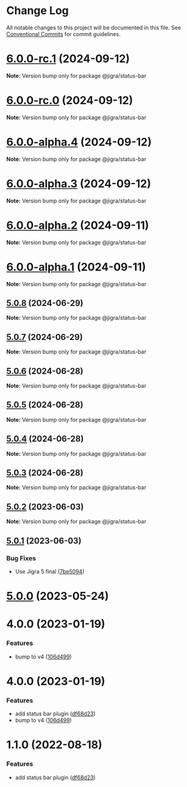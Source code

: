# Change Log

All notable changes to this project will be documented in this file.
See [Conventional Commits](https://conventionalcommits.org) for commit guidelines.

# [6.0.0-rc.1](https://github.com/familyjs/jigra-plugins/compare/@jigra/status-bar@6.0.0-rc.0...@jigra/status-bar@6.0.0-rc.1) (2024-09-12)

**Note:** Version bump only for package @jigra/status-bar

# [6.0.0-rc.0](https://github.com/familyjs/jigra-plugins/compare/@jigra/status-bar@6.0.0-alpha.4...@jigra/status-bar@6.0.0-rc.0) (2024-09-12)

**Note:** Version bump only for package @jigra/status-bar

# [6.0.0-alpha.4](https://github.com/familyjs/jigra-plugins/compare/@jigra/status-bar@6.0.0-alpha.3...@jigra/status-bar@6.0.0-alpha.4) (2024-09-12)

**Note:** Version bump only for package @jigra/status-bar

# [6.0.0-alpha.3](https://github.com/familyjs/jigra-plugins/compare/@jigra/status-bar@6.0.0-alpha.2...@jigra/status-bar@6.0.0-alpha.3) (2024-09-12)

**Note:** Version bump only for package @jigra/status-bar

# [6.0.0-alpha.2](https://github.com/familyjs/jigra-plugins/compare/@jigra/status-bar@6.0.0-alpha.1...@jigra/status-bar@6.0.0-alpha.2) (2024-09-11)

**Note:** Version bump only for package @jigra/status-bar

# [6.0.0-alpha.1](https://github.com/familyjs/jigra-plugins/compare/@jigra/status-bar@5.0.8...@jigra/status-bar@6.0.0-alpha.1) (2024-09-11)

**Note:** Version bump only for package @jigra/status-bar

## [5.0.8](https://github.com/familyjs/jigra-plugins/compare/@jigra/status-bar@5.0.7...@jigra/status-bar@5.0.8) (2024-06-29)

**Note:** Version bump only for package @jigra/status-bar

## [5.0.7](https://github.com/familyjs/jigra-plugins/compare/@jigra/status-bar@5.0.6...@jigra/status-bar@5.0.7) (2024-06-29)

**Note:** Version bump only for package @jigra/status-bar

## [5.0.6](https://github.com/familyjs/jigra-plugins/compare/@jigra/status-bar@5.0.5...@jigra/status-bar@5.0.6) (2024-06-28)

**Note:** Version bump only for package @jigra/status-bar

## [5.0.5](https://github.com/familyjs/jigra-plugins/compare/@jigra/status-bar@5.0.4...@jigra/status-bar@5.0.5) (2024-06-28)

**Note:** Version bump only for package @jigra/status-bar

## [5.0.4](https://github.com/familyjs/jigra-plugins/compare/@jigra/status-bar@5.0.3...@jigra/status-bar@5.0.4) (2024-06-28)

**Note:** Version bump only for package @jigra/status-bar

## [5.0.3](https://github.com/familyjs/jigra-plugins/compare/@jigra/status-bar@5.0.2...@jigra/status-bar@5.0.3) (2024-06-28)

**Note:** Version bump only for package @jigra/status-bar

## [5.0.2](https://github.com/familyjs/jigra-plugins/compare/@jigra/status-bar@5.0.1...@jigra/status-bar@5.0.2) (2023-06-03)

**Note:** Version bump only for package @jigra/status-bar

## [5.0.1](https://github.com/familyjs/jigra-plugins/compare/@jigra/status-bar@5.0.0...@jigra/status-bar@5.0.1) (2023-06-03)

### Bug Fixes

- Use Jigra 5 final ([7be5094](https://github.com/familyjs/jigra-plugins/commit/7be509425c5cc9f21b1f9e78794b2c6b76ca7702))

# [5.0.0](https://github.com/familyjs/jigra-plugins/compare/@jigra/status-bar@1.1.0...@jigra/status-bar@5.0.0) (2023-05-24)

# 4.0.0 (2023-01-19)

### Features

- bump to v4 ([106d499](https://github.com/familyjs/jigra-plugins/commit/106d49991e82a0505a82571530b73fcda020e7e4))

# 4.0.0 (2023-01-19)

### Features

- add status bar plugin ([df68d23](https://github.com/navify/jigra-plugins/commit/df68d2396a839b89016feafa7cebc8f484d106e6))
- bump to v4 ([106d499](https://github.com/navify/jigra-plugins/commit/106d49991e82a0505a82571530b73fcda020e7e4))

# 1.1.0 (2022-08-18)

### Features

- add status bar plugin ([df68d23](https://github.com/navify/jigra-plugins/commit/df68d2396a839b89016feafa7cebc8f484d106e6))
